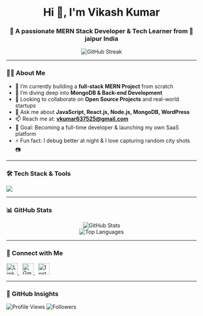 <h1 align="center">Hi 👋, I'm Vikash Kumar</h1>
<h3 align="center">🚀 A passionate MERN Stack Developer & Tech Learner from 📍 jaipur India  </h3>

<p align="center">
  <img src="https://streak-stats.demolab.com?user=VikashAlex&theme=radical" alt="GitHub Streak"/>
</p>

---

### 👨‍💻 About Me

- 🔭 I’m currently building a **full-stack MERN Project** from scratch
- 🌱 I’m diving deep into **MongoDB & Back-end Development**
- 👯 Looking to collaborate on **Open Source Projects** and real-world startups
- 💬 Ask me about **JavaScript, React.js, Node.js, MongoDB, WordPress**
- 📫 Reach me at: **vkumar637525@gmail.com**
- 🎯 Goal: Becoming a full-time developer & launching my own SaaS platform
- ⚡ Fun fact: I debug better at night & I love capturing random city shots 📷

---

### 🛠️ Tech Stack & Tools

<p align="left">
  <img src="https://skillicons.dev/icons?i=html,css,js,react,nodejs,mongodb,git,github,wordpress,vscode,tailwind" />
</p>

---

### 📊 GitHub Stats

<p align="center">
  <img src="https://github-readme-stats.vercel.app/api?username=VikashAlex&show_icons=true&theme=radical" alt="GitHub Stats" />
  <br/>
  <img src="https://github-readme-stats.vercel.app/api/top-langs/?username=VikashAlex&layout=compact&theme=radical" alt="Top Languages" />
</p>

---

### 🔗 Connect with Me

<p>
  <a href="https://linkedin.com/in/vikash-kumar-75a507288" target="_blank">
    <img src="https://cdn-icons-png.flaticon.com/512/174/174857.png" alt="LinkedIn" height="30" />
  </a>
  &nbsp;
  <a href="mailto:vkumar637525@gmail.com" target="_blank">
    <img src="https://cdn-icons-png.flaticon.com/512/732/732200.png" alt="Gmail" height="30"/>
  </a>
   &nbsp;
<a href="https://instagram.com/heart_less_637" target="_blank">
  <img src="https://cdn-icons-png.flaticon.com/512/2111/2111463.png" alt="Instagram" height="30"/>
</a>

</p>

---

### 🧭 GitHub Insights

![Profile Views](https://komarev.com/ghpvc/?username=VikashAlex&label=Profile%20views&color=0e75b6&style=flat)
![Followers](https://img.shields.io/github/followers/VikashAlex?label=Followers&style=social)

